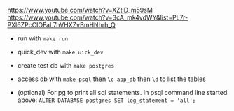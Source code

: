 https://www.youtube.com/watch?v=XZtlD_m59sM
https://www.youtube.com/watch?v=3cA_mk4vdWY&list=PL7r-PXl6ZPcCIOFaL7nVHXZvBmHNhrh_Q

- run with `make run`
- quick_dev with `make uick_dev`

- create test db with `make postgres`
- access db with `make psql` then `\c app_db` then `\d` to list the tables

- (optional) For pg to print all sql statements. In psql command line started above:
  `ALTER DATABASE postgres SET log_statement = 'all';`
